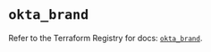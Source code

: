 # `okta_brand`

Refer to the Terraform Registry for docs: [`okta_brand`](https://registry.terraform.io/providers/okta/okta/4.11.1/docs/resources/brand).
